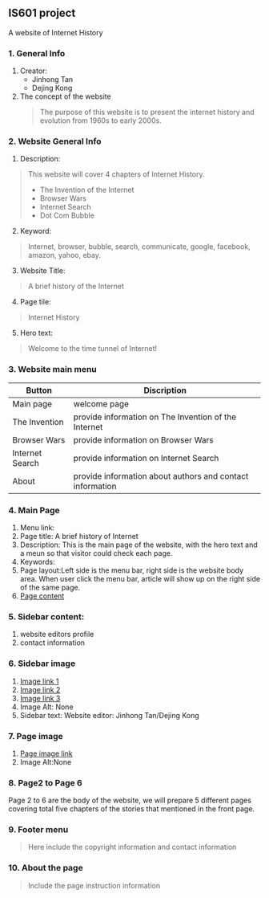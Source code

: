 ## IS601 project
A website of Internet History

### 1. General Info
1. Creator: 
   * Jinhong Tan 
   * Dejing Kong
2. The concept of the website
   > The purpose of this website is to present the internet history and evolution from 1960s to early 2000s.
   
### 2. Website General Info
1. Description: 
>This website will cover 4 chapters of Internet History.
> * The Invention of the Internet
> * Browser Wars
> * Internet Search 
> * Dot Com Bubble

2. Keyword: 
>Internet, browser, bubble, search, communicate, google, facebook, amazon, yahoo, ebay.
3. Website Title: 
>A brief history of the Internet
4. Page tile: 
>Internet History
5. Hero text: 
>Welcome to the time tunnel of Internet!

### 3. Website main menu
Button| Discription
---|--
Main page| welcome page
The Invention| provide information on The Invention of the Internet
Browser Wars | provide information on Browser Wars
Internet Search | provide information on Internet Search
About | provide information about authors and contact information

### 4. Main Page
1. Menu link: 
2. Page title: A brief history of Internet
3. Description: This is the main page of the website, with the hero text and a meun so that visitor could check each page.
4. Keywords: 
5. Page layout:Left side is the menu bar, right side is the website body area. When user click the menu bar, article will show up on the right side of the same page.
6. [Page content](https://github.com/konaer/is601-project/blob/main/main-page-content.md)

### 5. Sidebar content: 
1. website editors profile
2. contact information

### 6. Sidebar image
1. [Image link 1](https://img.icons8.com/ios/452/sidebar-menu.png)
2. [Image link 2](https://i.pinimg.com/originals/1a/69/97/1a69977460ac825b75f134901340d4e4.png)
3. [Image link 3](https://github.com/konaer/images/blob/main/WeChat%20Image_20210617194632.jpg)
4. Image Alt: None
5. Sidebar text: Website editor: Jinhong Tan/Dejing Kong

### 7. Page image
1. [Page image link](https://www.akamai.com/us/en/multimedia/images/intro/2018/akamai-web-application-protector-intro.jpg?imwidth=1366)
2. Image Alt:None

### 8. Page2 to Page 6
Page 2 to 6 are the body of the website, we will prepare 5 different pages covering total five chapters of the stories that mentioned in the front page.

### 9. Footer menu 
> Here include the copyright information and contact information

### 10. About the page
> Include the page instruction information






